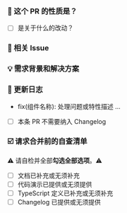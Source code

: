 <!--
首先，感谢你的贡献！😄
请阅读并遵循 [TDesign 贡献指南](https://github.com/Tencent/tdesign/blob/main/docs/contributing.md)，填写以下 pull request 的信息。
PR 在维护者审核通过后会合并，谢谢！
-->

### 🤔 这个 PR 的性质是？

<!--
我们的大致分类有
日常 bug 修复 | 新特性提交 ｜ 文档改进 ｜ 演示代码改进 ｜ 组件样式/交互改进 |
重构 | 代码风格优化 |测试用例 | 分支合并 ｜ 其他
-->

- [ ] 是关于什么的改动？

### 🔗 相关 Issue

<!--
1. 描述相关需求的来源，如相关的 issue 讨论链接。
-->

### 💡 需求背景和解决方案

<!--
1. 要解决的具体问题。
2. 列出最终的 API 实现和用法。
3. 涉及UI/交互变动需要有截图或 GIF。
-->

### 📝 更新日志

<!--
从用户角度描述具体变化，以及可能的 breaking change 和其他风险。
-->

- fix(组件名称): 处理问题或特性描述 ...

- [ ] 本条 PR 不需要纳入 Changelog

### ☑️ 请求合并前的自查清单

⚠️ 请自检并全部**勾选全部选项**。⚠️

- [ ] 文档已补充或无须补充
- [ ] 代码演示已提供或无须提供
- [ ] TypeScript 定义已补充或无须补充
- [ ] Changelog 已提供或无须提供
